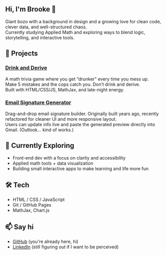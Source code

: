 ## Hi, I'm Brooke 👋

Giant bozo with a background in design and a growing love for clean code, clever data, and well-structured chaos.  
Currently studying Applied Math and exploring ways to blend logic, storytelling, and interactive tools.

## 🧩 Projects

### [Drink and Derive](https://brookehiggins.github.io/calculus_game/)
A math trivia game where you get “drunker” every time you mess up.  
Make 5 mistakes and the cops catch you. Don’t drink and derive.  
Built with HTML/CSS/JS, MathJax, and late-night energy.

### [Email Signature Generator](https://brookehiggins.github.io/Gmail-Email-Signature-Generator.io/)
Drag-and-drop email signature builder. Originally built years ago, recently refactored for cleaner UI and more responsive layout.  
Users can update info live and paste the generated preview directly into Gmail. (Outlook… kind of works.)

## 🔭 Currently Exploring
- Front-end dev with a focus on clarity and accessibility  
- Applied math tools + data visualization  
- Building small interactive apps to make learning and life more fun

## 🛠 Tech
- HTML / CSS / JavaScript  
- Git / GitHub Pages  
- MathJax, Chart.js  

## 📫 Say hi
- [GitHub](https://github.com/brookehiggins) (you're already here, hi)
- [LinkedIn](#) (still figuring out if I want to be perceived)
